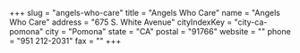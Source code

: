 +++
slug = "angels-who-care"
title = "Angels Who Care"
name = "Angels Who Care"
address = "675 S. White Avenue"
cityIndexKey = "city-ca-pomona"
city = "Pomona"
state = "CA"
postal = "91766"
website = ""
phone = "951 212-2031"
fax = ""
+++
